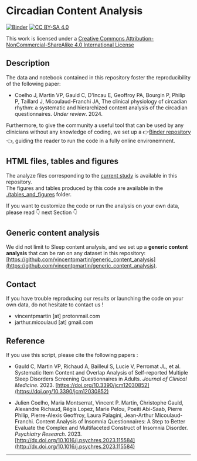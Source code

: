 # Circadian Content Analysis 

[![Binder](https://mybinder.org/badge_logo.svg)](https://mybinder.org/v2/gh/vincentpmartin/circadian.content.analysis/HEAD?labpath=jupyter_notebook_circadian_content_analysis.ipynb)
[![CC BY-SA 4.0](https://img.shields.io/badge/License-CC%20BY--NC--SA%204.0-lightgrey.svg)](http://creativecommons.org/licenses/by-nc-sa/4.0/)

This work is licensed under a
[Creative Commons Attribution-NonCommercial-ShareAlike 4.0 International License](http://creativecommons.org/licenses/by-nc-sa/4.0/)

## Description
The data and notebook contained in this repository foster the reproducibility of the following paper: 
*  Coelho J, Martin VP, Gauld C, D'Incau E, Geoffroy PA, Bourgin P, Philip P, Taillard J, Micoulaud-Franchi JA, The clinical physiology of circadian rhythm: a systematic and hierarchized content analysis of the circadian questionnaires. *Under review*. 2024. 



Furthermore, to give the community a useful tool that can be used by any clinicians without any knowledge of coding, we set up a 👉[Binder repository](https://mybinder.org/v2/gh/vincentpmartin/circadian.content.analysis/HEAD?labpath=jupyter_notebook_circadian_content_analysis.ipynb)👈, guiding the reader to run the code in a fully online environemnent. 

## HTML files, tables and figures
The analyze files corresponding to the [current study](https://raw.githack.com/vincentpmartin/circadian.content.analysis/main/jupyter_notebook_circadian_content_analysis.html) is available in this repository. <br>
The figures and tables produced by this code are available in the [./tables_and_figures](./tables_and_figures) folder. 

If you want to customize the code or run the analysis on your own data, please read 👇 next Section 👇

## Generic content analysis

We did not limit to Sleep content analysis, and we set up a **generic content analysis** that can be ran on any dataset in this repository: [https://github.com/vincentpmartin/generic_content_analysis](https://github.com/vincentpmartin/generic_content_analysis).


## Contact
If you have trouble reproducing our results or launching the code on your own data, do not hesitate to contact us !
* vincentpmartin [at] protonmail.com
* jarthur.micoulaud [at] gmail.com

## Reference
If you use this script, please cite the following papers : 
* Gauld C, Martin VP, Richaud A, Bailleul S, Lucie V, Perromat JL, et al. Systematic Item Content and Overlap Analysis of Self-reported Multiple Sleep Disorders Screening Questionnaires in Adults. *Journal of Clinical Medicine*. 2023. [https://doi.org/10.3390/jcm12030852](https://doi.org/10.3390/jcm12030852)

*  Julien Coelho, Maria Montserrat, Vincent P. Martin, Christophe Gauld, Alexandre Richaud, Régis Lopez, Marie Pelou, Poeiti Abi-Saab, Pierre Philip, Pierre-Alexis Geoffroy, Laura Palagini, Jean-Arthur Micoulaud-Franchi. 
Content Analysis of Insomnia Questionnaires: A Step to Better Evaluate the Complex and Multifaceted Construct of Insomnia Disorder. *Psychiatry Research*. 2023. [http://dx.doi.org/10.1016/j.psychres.2023.115584](http://dx.doi.org/10.1016/j.psychres.2023.115584)
 
---
